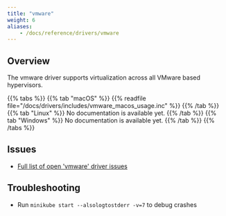 ```yaml
---
title: "vmware"
weight: 6
aliases:
    - /docs/reference/drivers/vmware
---
```


## Overview

The vmware driver supports virtualization across all VMware based hypervisors.

{{% tabs %}}
{{% tab "macOS" %}}
{{% readfile file="/docs/drivers/includes/vmware_macos_usage.inc" %}}
{{% /tab %}}
{{% tab "Linux" %}}
No documentation is available yet.
{{% /tab %}}
{{% tab "Windows" %}}
No documentation is available yet.
{{% /tab %}}
{{% /tabs %}}

## Issues

* [Full list of open 'vmware' driver issues](https://github.com/kubernetes/minikube/labels/co%2Fvmware-driver)

## Troubleshooting

* Run `minikube start --alsologtostderr -v=7` to debug crashes
